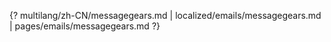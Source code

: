 {? multilang/zh-CN/messagegears.md | localized/emails/messagegears.md | pages/emails/messagegears.md ?}
